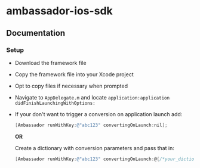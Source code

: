 # ambassador-ios-sdk

## Documentation

### Setup

* Download the framework file
* Copy the framework file into your Xcode project
* Opt to copy files if necessary when prompted
* Navigate to ```AppDelegate.m``` and locate ```application:application didFinishLaunchingWithOptions:```
* If your don't want to trigger a conversion on application launch add:
  ```objective-c
  [Ambassador runWithKey:@"abc123" convertingOnLaunch:nil];
  ```
  **OR**

  Create a dictionary with conversion parameters and pass that in:
  ```objective-c
  [Ambassador runWithKey:@"abc123" convertingOnLaunch:@{/*your_dictionary*/}];
  ```
 
